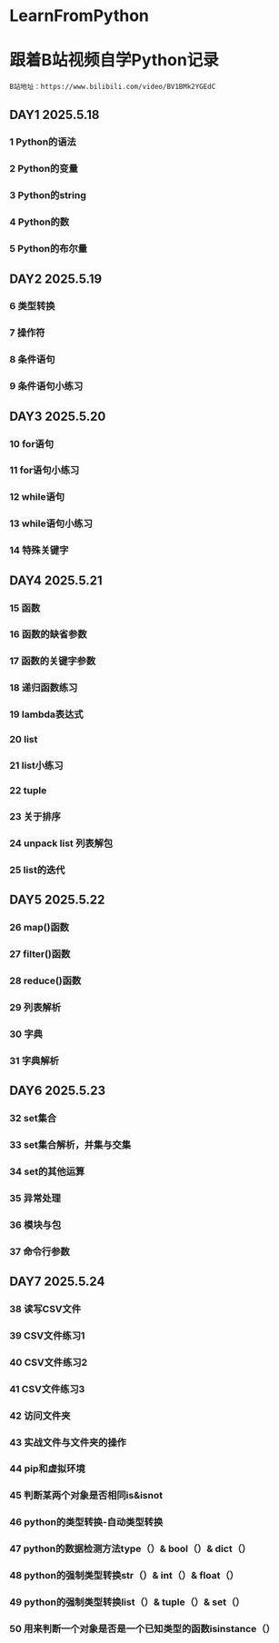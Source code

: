 # LearnFromPython
# 跟着B站视频自学Python记录
    B站地址：https://www.bilibili.com/video/BV1BMk2YGEdC

## DAY1      2025.5.18
### 1 Python的语法
### 2 Python的变量
### 3 Python的string
### 4 Python的数
### 5 Python的布尔量

## DAY2      2025.5.19
### 6 类型转换
### 7 操作符
### 8 条件语句
### 9 条件语句小练习

## DAY3     2025.5.20
### 10 for语句
### 11 for语句小练习
### 12 while语句
### 13 while语句小练习
### 14 特殊关键字

## DAY4     2025.5.21
### 15 函数
### 16 函数的缺省参数
### 17 函数的关键字参数
### 18 递归函数练习
### 19 lambda表达式
### 20 list
### 21 list小练习
### 22 tuple
### 23 关于排序
### 24 unpack list 列表解包
### 25 list的迭代

## DAY5     2025.5.22
### 26 map()函数
### 27 filter()函数
### 28 reduce()函数
### 29 列表解析
### 30 字典
### 31 字典解析

## DAY6     2025.5.23
### 32 set集合
### 33 set集合解析，并集与交集
### 34 set的其他运算
### 35 异常处理
### 36 模块与包
### 37 命令行参数

## DAY7     2025.5.24
### 38 读写CSV文件
### 39 CSV文件练习1
### 40 CSV文件练习2
### 41 CSV文件练习3
### 42 访问文件夹
### 43 实战文件与文件夹的操作
### 44 pip和虚拟环境
### 45 判断某两个对象是否相同is&isnot
### 46 python的类型转换-自动类型转换
### 47 python的数据检测方法type（）& bool（）& dict（）
### 48 python的强制类型转换str（）& int（）& float（）
### 49 python的强制类型转换list（）& tuple（）& set（） 
### 50 用来判断一个对象是否是一个已知类型的函数isinstance（）